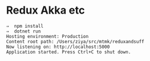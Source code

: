 # Redux Akka etc

    ⇒  npm install
    ⇒  dotnet run
    Hosting environment: Production
    Content root path: /Users/ziya/src/mtmk/reduxandsuff
    Now listening on: http://localhost:5000
    Application started. Press Ctrl+C to shut down.
